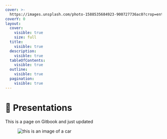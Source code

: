 ```yaml
---
cover: >-
  https://images.unsplash.com/photo-1588535684923-900727736ac0?crop=entropy&cs=srgb&fm=jpg&ixid=M3wxOTcwMjR8MHwxfHNlYXJjaHwxfHxsaXNib258ZW58MHx8fHwxNzA2MDg5ODMxfDA&ixlib=rb-4.0.3&q=85
coverY: 0
layout:
  cover:
    visible: true
    size: full
  title:
    visible: true
  description:
    visible: true
  tableOfContents:
    visible: true
  outline:
    visible: true
  pagination:
    visible: true
---
```


# 🎤 Presentations

This is a page on Gitbook and just updated&#x20;

<figure><img src="https://images.unsplash.com/photo-1703150976791-dfdbca93d4e6?crop=entropy&#x26;cs=srgb&#x26;fm=jpg&#x26;ixid=M3wxOTcwMjR8MHwxfHJhbmRvbXx8fHx8fHx8fDE3MDQzODg3NDB8&#x26;ixlib=rb-4.0.3&#x26;q=85" alt="this is an image of a car"><figcaption></figcaption></figure>
